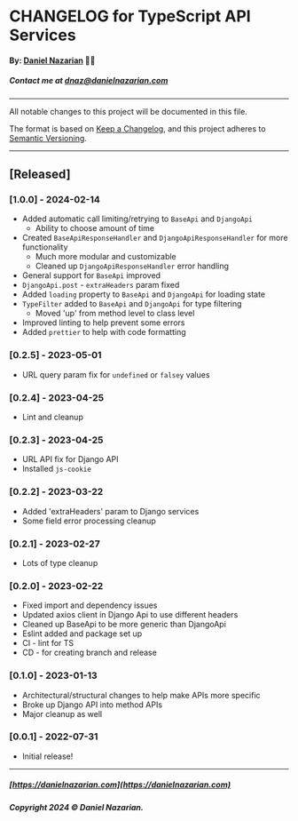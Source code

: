 # CHANGELOG for TypeScript API Services
#### By: [Daniel Nazarian](https://danielnazarian) 🐧👹
##### Contact me at <dnaz@danielnazarian.com>

-------------------------------------------------------

All notable changes to this project will be documented in this file.

The format is based on [Keep a Changelog](https://keepachangelog.com/en/1.0.0/),
and this project adheres to [Semantic Versioning](https://semver.org/spec/v2.0.0.html).


-------------------------------------------------------

## [Released]

### [1.0.0] - 2024-02-14
- Added automatic call limiting/retrying to `BaseApi` and `DjangoApi`
  - Ability to choose amount of time
- Created `BaseApiResponseHandler` and `DjangoApiResponseHandler` for more functionality
  - Much more modular and customizable
  - Cleaned up `DjangoApiResponseHandler` error handling
- General support for `BaseApi` improved
- `DjangoApi.post` - `extraHeaders` param fixed
- Added `loading` property to `BaseApi` and `DjangoApi` for loading state
- `TypeFilter` added to `BaseApi` and `DjangoApi` for type filtering
  - Moved 'up' from method level to class level
- Improved linting to help prevent some errors
- Added `prettier` to help with code formatting


### [0.2.5] - 2023-05-01
- URL query param fix for `undefined` or `falsey` values


### [0.2.4] - 2023-04-25
- Lint and cleanup


### [0.2.3] - 2023-04-25
- URL API fix for Django API
- Installed `js-cookie`


### [0.2.2] - 2023-03-22
- Added 'extraHeaders' param to Django services
- Some field error processing cleanup


### [0.2.1] - 2023-02-27
- Lots of type cleanup


### [0.2.0] - 2023-02-22
- Fixed import and dependency issues
- Updated axios client in Django Api to use different headers
- Cleaned up BaseApi to be more generic than DjangoApi
- Eslint added and package set up
- CI - lint for TS
- CD - for creating branch and release


### [0.1.0] - 2023-01-13
- Architectural/structural changes to help make APIs more specific
- Broke up Django API into method APIs
- Major cleanup as well


### [0.0.1] - 2022-07-31
- Initial release!

-------------------------------------------------------

##### [https://danielnazarian.com](https://danielnazarian.com)
##### Copyright 2024 © Daniel Nazarian.
